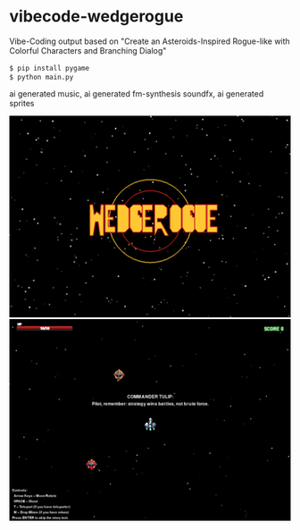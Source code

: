 # vibecode-wedgerogue
Vibe-Coding output based on "Create an Asteroids-Inspired Rogue-like with Colorful Characters and Branching Dialog" 

```
$ pip install pygame
$ python main.py
```

ai generated music, ai generated fm-synthesis soundfx, ai generated sprites

![screenshot 1](https://github.com/weatheredclown/vibecode-wedgerogue/blob/main/screenshots/wedgerogue01.png)
![screenshot 2](https://github.com/weatheredclown/vibecode-wedgerogue/blob/main/screenshots/wedgerogue02.png)

